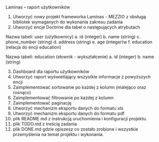 Laminas – raport użytkowników

1. Utworzyć nowy projekt frameworka Laminas - MEZZIO z obsługą bibliotek wymaganych do wykonania zakresu zadania
2. Utworzyć encje Doctrine dla tabel o następujących atrybutach

Nazwa tabeli: user (użytkownicy)
a. id (integer)
b. name (string)
c. phone_number (string)
d. address (string)
e. age (integer)w
f. education (relacja do encji education)

Nazwa tabeli: education (słownik - wykształcenie)
a. id (integer)
b. name (string)

3. Dashboard dla raportu użytkowników
4. Utworzyć raport wyświetlający wszystkie informacje z powyższych encji
5. Zaimplementować sortowanie po każdej z kolumn (malejąco oraz rosnąco)
6. Zaimplementować filtrowanie po każdej z kolumn
7. Zaimplementować paginację
8. Utworzyć mechanizm eksportu danych do formatu xls
9. Utworzyć mechanizm eksportu danych do formatu pdf
10. plik README.md z instrukcją uruchomienia i konfiguracji projektu.
11. plik TODO.md z treścią zadania
12. plik DONE.md gdzie opiszesz co zostało zrobione i wszystkie przemyślenia na temat projektu i wykonania. 